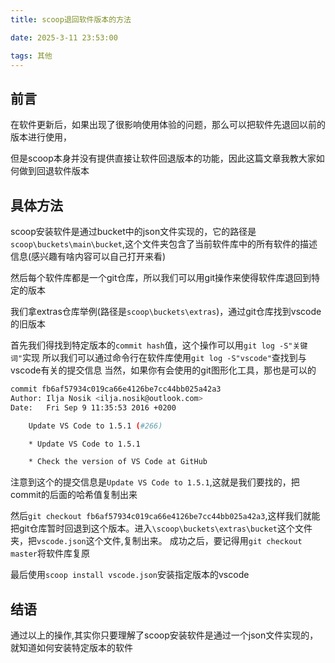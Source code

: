 ```yaml
---
title: scoop退回软件版本的方法

date: 2025-3-11 23:53:00

tags: 其他
---
```

## 前言

在软件更新后，如果出现了很影响使用体验的问题，那么可以把软件先退回以前的版本进行使用，

但是scoop本身并没有提供直接让软件回退版本的功能，因此这篇文章我教大家如何做到回退软件版本

## 具体方法

scoop安装软件是通过bucket中的json文件实现的，它的路径是 `scoop\buckets\main\bucket`,这个文件夹包含了当前软件库中的所有软件的描述信息(感兴趣有啥内容可以自己打开来看)

然后每个软件库都是一个git仓库，所以我们可以用git操作来使得软件库退回到特定的版本

我们拿extras仓库举例(路径是`scoop\buckets\extras`)，通过git仓库找到vscode的旧版本

首先我们得找到特定版本的`commit hash`值，这个操作可以用`git log -S"关键词"`实现
所以我们可以通过命令行在软件库使用`git log -S"vscode"`查找到与vscode有关的提交信息
当然，如果你有会使用的git图形化工具，那也是可以的
```bash
commit fb6af57934c019ca66e4126be7cc44bb025a42a3
Author: Ilja Nosik <ilja.nosik@outlook.com>
Date:   Fri Sep 9 11:35:53 2016 +0200

    Update VS Code to 1.5.1 (#266)

    * Update VS Code to 1.5.1

    * Check the version of VS Code at GitHub
```
注意到这个的提交信息是`Update VS Code to 1.5.1`,这就是我们要找的，把commit的后面的哈希值复制出来

然后`git checkout fb6af57934c019ca66e4126be7cc44bb025a42a3`,这样我们就能把git仓库暂时回退到这个版本。进入`\scoop\buckets\extras\bucket`这个文件夹，把`vscode.json`这个文件,复制出来。
成功之后，要记得用`git checkout master`将软件库复原

最后使用`scoop install vscode.json`安装指定版本的vscode

## 结语
通过以上的操作,其实你只要理解了scoop安装软件是通过一个json文件实现的，就知道如何安装特定版本的软件